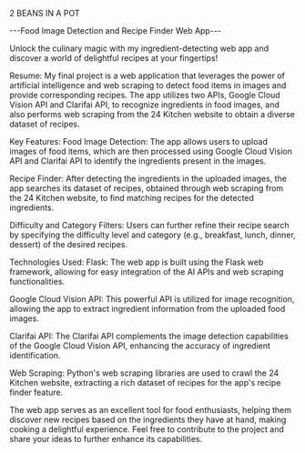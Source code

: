 2 BEANS IN A POT

---Food Image Detection and Recipe Finder Web App---

Unlock the culinary magic with my ingredient-detecting web app and discover a world of delightful recipes at your fingertips!


Resume:
My final project is a web application that leverages the power of artificial intelligence and web scraping to detect food items in images and provide corresponding recipes. The app utilizes two APIs, Google Cloud Vision API and Clarifai API, to recognize ingredients in food images, and also performs web scraping from the 24 Kitchen website to obtain a diverse dataset of recipes.



Key Features:
Food Image Detection: The app allows users to upload images of food items, which are then processed using Google Cloud Vision API and Clarifai API to identify the ingredients present in the images.

Recipe Finder: After detecting the ingredients in the uploaded images, the app searches its dataset of recipes, obtained through web scraping from the 24 Kitchen website, to find matching recipes for the detected ingredients.

Difficulty and Category Filters: Users can further refine their recipe search by specifying the difficulty level and category (e.g., breakfast, lunch, dinner, dessert) of the desired recipes.



Technologies Used:
Flask: The web app is built using the Flask web framework, allowing for easy integration of the AI APIs and web scraping functionalities.

Google Cloud Vision API: This powerful API is utilized for image recognition, allowing the app to extract ingredient information from the uploaded food images.

Clarifai API: The Clarifai API complements the image detection capabilities of the Google Cloud Vision API, enhancing the accuracy of ingredient identification.

Web Scraping: Python's web scraping libraries are used to crawl the 24 Kitchen website, extracting a rich dataset of recipes for the app's recipe finder feature.


The web app serves as an excellent tool for food enthusiasts, helping them discover new recipes based on the ingredients they have at hand, making cooking a delightful experience. Feel free to contribute to the project and share your ideas to further enhance its capabilities.
